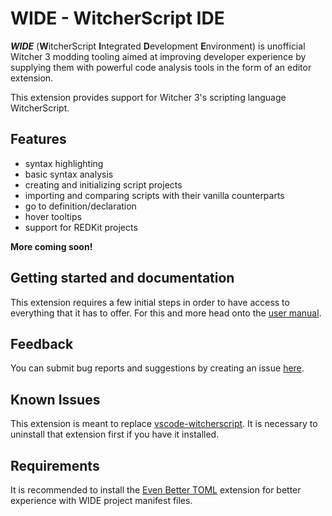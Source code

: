 # WIDE - WitcherScript IDE

***WIDE*** (**W**itcherScript **I**ntegrated **D**evelopment **E**nvironment) is unofficial Witcher 3 modding tooling aimed at improving developer experience by supplying them with powerful code analysis tools in the form of an editor extension.

This extension provides support for Witcher 3's scripting language WitcherScript.


## Features
- syntax highlighting
- basic syntax analysis
- creating and initializing script projects
- importing and comparing scripts with their vanilla counterparts
- go to definition/declaration
- hover tooltips
- support for REDKit projects

**More coming soon!**


## Getting started and documentation
This extension requires a few initial steps in order to have access to everything that it has to offer.
For this and more head onto the [user manual](https://spontancombust.github.io/witcherscript-ide/user-manual).


## Feedback
You can submit bug reports and suggestions by creating an issue [here](https://github.com/SpontanCombust/witcherscript-ide/issues/new).


## Known Issues
This extension is meant to replace [vscode-witcherscript](https://marketplace.visualstudio.com/items?itemName=nicollasricas.vscode-witcherscript).
It is necessary to uninstall that extension first if you have it installed.


## Requirements
It is recommended to install the [Even Better TOML](https://marketplace.visualstudio.com/items?itemName=tamasfe.even-better-toml) extension for better experience with WIDE project manifest files.